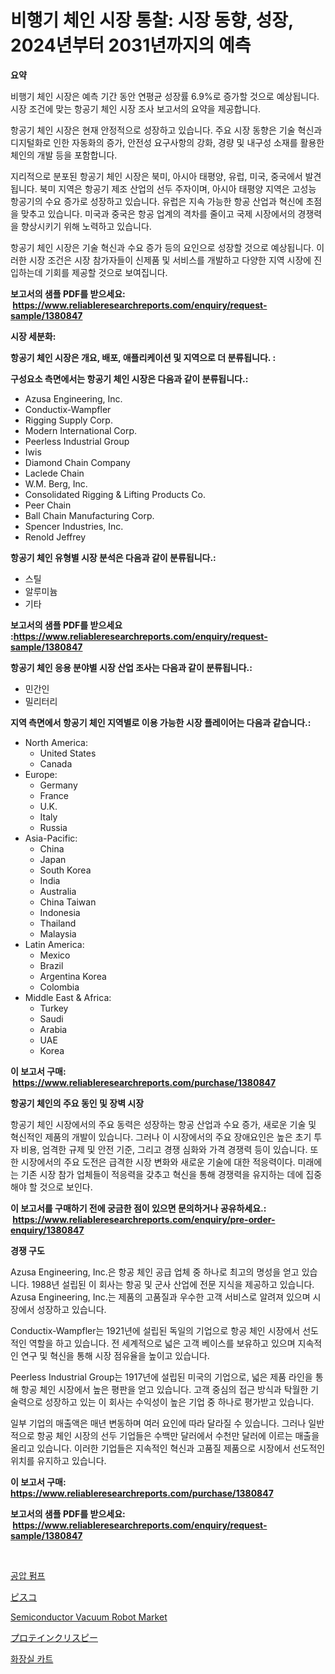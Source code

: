 <p><h1>비행기 체인 시장 통찰: 시장 동향, 성장, 2024년부터 2031년까지의 예측</h1></p><p><strong>요약</strong></p>
<p><p>비행기 체인 시장은 예측 기간 동안 연평균 성장률 6.9%로 증가할 것으로 예상됩니다. 시장 조건에 맞는 항공기 체인 시장 조사 보고서의 요약을 제공합니다.</p><p>항공기 체인 시장은 현재 안정적으로 성장하고 있습니다. 주요 시장 동향은 기술 혁신과 디지털화로 인한 자동화의 증가, 안전성 요구사항의 강화, 경량 및 내구성 소재를 활용한 체인의 개발 등을 포함합니다.</p><p>지리적으로 분포된 항공기 체인 시장은 북미, 아시아 태평양, 유럽, 미국, 중국에서 발견됩니다. 북미 지역은 항공기 제조 산업의 선두 주자이며, 아시아 태평양 지역은 고성능 항공기의 수요 증가로 성장하고 있습니다. 유럽은 지속 가능한 항공 산업과 혁신에 초점을 맞추고 있습니다. 미국과 중국은 항공 업계의 격차를 줄이고 국제 시장에서의 경쟁력을 향상시키기 위해 노력하고 있습니다.</p><p>항공기 체인 시장은 기술 혁신과 수요 증가 등의 요인으로 성장할 것으로 예상됩니다. 이러한 시장 조건은 시장 참가자들이 신제품 및 서비스를 개발하고 다양한 지역 시장에 진입하는데 기회를 제공할 것으로 보여집니다.</p></p>
<p><strong>보고서의 샘플 PDF를 받으세요: &nbsp;<a href="https://www.reliableresearchreports.com/enquiry/request-sample/1380847">https://www.reliableresearchreports.com/enquiry/request-sample/1380847</a></strong></p>
<p><strong>시장 세분화:</strong></p>
<p><strong> 항공기 체인 시장은 개요, 배포, 애플리케이션 및 지역으로 더 분류됩니다. :</strong></p>
<p><strong>구성요소 측면에서는 항공기 체인 시장은 다음과 같이 분류됩니다.:</strong></p>
<p><ul><li>Azusa Engineering, Inc.</li><li>Conductix-Wampfler</li><li>Rigging Supply Corp.</li><li>Modern International Corp.</li><li>Peerless Industrial Group</li><li>Iwis</li><li>Diamond Chain Company</li><li>Laclede Chain</li><li>W.M. Berg, Inc.</li><li>Consolidated Rigging & Lifting Products Co.</li><li>Peer Chain</li><li>Ball Chain Manufacturing Corp.</li><li>Spencer Industries, Inc.</li><li>Renold Jeffrey</li></ul></p>
<p><strong> 항공기 체인 유형별 시장 분석은 다음과 같이 분류됩니다.:</strong></p>
<p><ul><li>스틸</li><li>알루미늄</li><li>기타</li></ul></p>
<p><strong>보고서의 샘플 PDF를 받으세요 :<a href="https://www.reliableresearchreports.com/enquiry/request-sample/1380847">https://www.reliableresearchreports.com/enquiry/request-sample/1380847</a></strong></p>
<p><strong> 항공기 체인 응용 분야별 시장 산업 조사는 다음과 같이 분류됩니다.:</strong></p>
<p><ul><li>민간인</li><li>밀리터리</li></ul></p>
<p><strong>지역 측면에서 항공기 체인 지역별로 이용 가능한 시장 플레이어는 다음과 같습니다.:</strong></p>
<p><ul>
    <li>
        North America:
        <ul>
            <li>United States</li>
            <li>Canada</li>
        </ul>
    </li>
    <li>
        Europe:
        <ul>
            <li>Germany</li>
            <li>France</li>
            <li>U.K.</li>
            <li>Italy</li>
            <li>Russia</li>
        </ul>
    </li>
    <li>
        Asia-Pacific:
        <ul>
            <li>China</li>
            <li>Japan</li>
            <li>South Korea</li>
            <li>India</li>
            <li>Australia</li>
            <li>China Taiwan</li>
            <li>Indonesia</li>
            <li>Thailand</li>
            <li>Malaysia</li>
        </ul>
    </li>
    <li>
        Latin America:
        <ul>
            <li>Mexico</li>
            <li>Brazil</li>
            <li>Argentina Korea</li>
            <li>Colombia</li>
        </ul>
    </li>
    <li>
        Middle East & Africa:
        <ul>
            <li>Turkey</li>
            <li>Saudi</li>
            <li>Arabia</li>
            <li>UAE</li>
            <li>Korea</li>
        </ul>
    </li>
    </ul></p>
<p><strong>이 보고서 구매: &nbsp;<a href="https://www.reliableresearchreports.com/purchase/1380847">https://www.reliableresearchreports.com/purchase/1380847</a></strong></p>
<p><strong>항공기 체인의 주요 동인 및 장벽 시장</strong></p>
<p><p>항공기 체인 시장에서의 주요 동력은 성장하는 항공 산업과 수요 증가, 새로운 기술 및 혁신적인 제품의 개발이 있습니다. 그러나 이 시장에서의 주요 장애요인은 높은 초기 투자 비용, 엄격한 규제 및 안전 기준, 그리고 경쟁 심화와 가격 경쟁력 등이 있습니다. 또한 시장에서의 주요 도전은 급격한 시장 변화와 새로운 기술에 대한 적응력이다. 미래에는 기존 시장 참가 업체들이 적응력을 갖추고 혁신을 통해 경쟁력을 유지하는 데에 집중해야 할 것으로 보인다.</p></p>
<p><strong>이 보고서를 구매하기 전에 궁금한 점이 있으면 문의하거나 공유하세요.: &nbsp;<a href="https://www.reliableresearchreports.com/enquiry/pre-order-enquiry/1380847">https://www.reliableresearchreports.com/enquiry/pre-order-enquiry/1380847</a></strong></p>
<p><strong>경쟁 구도</strong></p>
<p><p>Azusa Engineering, Inc.은 항공 체인 공급 업체 중 하나로 최고의 명성을 얻고 있습니다. 1988년 설립된 이 회사는 항공 및 군사 산업에 전문 지식을 제공하고 있습니다. Azusa Engineering, Inc.는 제품의 고품질과 우수한 고객 서비스로 알려져 있으며 시장에서 성장하고 있습니다.</p><p>Conductix-Wampfler는 1921년에 설립된 독일의 기업으로 항공 체인 시장에서 선도적인 역할을 하고 있습니다. 전 세계적으로 넓은 고객 베이스를 보유하고 있으며 지속적인 연구 및 혁신을 통해 시장 점유율을 높이고 있습니다.</p><p>Peerless Industrial Group는 1917년에 설립된 미국의 기업으로, 넓은 제품 라인을 통해 항공 체인 시장에서 높은 평판을 얻고 있습니다. 고객 중심의 접근 방식과 탁월한 기술력으로 성장하고 있는 이 회사는 수익성이 높은 기업 중 하나로 평가받고 있습니다.</p><p>일부 기업의 매출액은 매년 변동하며 여러 요인에 따라 달라질 수 있습니다. 그러나 일반적으로 항공 체인 시장의 선두 기업들은 수백만 달러에서 수천만 달러에 이르는 매출을 올리고 있습니다. 이러한 기업들은 지속적인 혁신과 고품질 제품으로 시장에서 선도적인 위치를 유지하고 있습니다.</p></p>
<p><strong>이 보고서 구매: &nbsp; <a href="https://www.reliableresearchreports.com/purchase/1380847">https://www.reliableresearchreports.com/purchase/1380847</a></strong></p>
<p><strong>보고서의 샘플 PDF를 받으세요: &nbsp;<a href="https://www.reliableresearchreports.com/enquiry/request-sample/1380847">https://www.reliableresearchreports.com/enquiry/request-sample/1380847</a></strong><strong></strong></p>
<p>&nbsp;</p>
<p><p><a href="https://medium.com/@lucianmaluan2022/%ED%94%8C%EB%A0%88%EC%9A%B0%EB%A7%A4%ED%8B%B1-%ED%8E%8C%ED%94%84-%EC%8B%9C%EC%9E%A5-%EB%B6%84%EC%84%9D-%EA%B8%80%EB%A1%9C%EB%B2%8C-%EC%82%B0%EC%97%85-%EC%A0%84%EB%A7%9D-%EB%B0%8F-%EC%98%88%EC%B8%A1-2024%EB%85%84%EB%B6%80%ED%84%B0-2031%EB%85%84-467a0b7d9eee">공압 펌프</a></p><p><a href="https://github.com/zoetazuur/Market-Research-Report-List-1/blob/main/199199312985.md">ピスコ</a></p><p><a href="https://www.linkedin.com/pulse/semiconductor-vacuum-robot-market-size-share-amp-trends-analysis-crl8f?trackingId=rYHsIjla8NNcdZrP94HLfg%3D%3D">Semiconductor Vacuum Robot Market</a></p><p><a href="https://medium.com/@hazelnutt83/%E3%83%97%E3%83%AD%E3%83%86%E3%82%A4%E3%83%B3%E3%82%AF%E3%83%AA%E3%82%B9%E3%83%94%E3%83%BC%E3%82%BA%E5%B8%82%E5%A0%B4-2031%E5%B9%B4%E3%81%BE%E3%81%A7%E3%81%AE%E6%88%90%E5%8A%9F%E3%81%99%E3%82%8B%E3%83%93%E3%82%B8%E3%83%8D%E3%82%B9%E6%88%A6%E7%95%A5%E3%81%AE%E9%8D%B5-da5c1e09396b">プロテインクリスピー</a></p><p><a href="https://medium.com/@danykakilback/%ED%99%94%EC%9E%A5%EC%8B%A4-%EC%B9%B4%ED%8A%B8-%EC%8B%9C%EC%9E%A5-%EA%B7%9C%EB%AA%A8%EB%8A%94-%EA%B8%80%EB%A1%9C%EB%B2%8C-%EC%82%B0%EC%97%85%EC%97%90%EC%84%9C-%EA%B0%80%EC%9E%A5-%EC%A2%8B%EC%9D%80-%EB%A7%88%EC%BC%80%ED%8C%85-%EC%B1%84%EB%84%90%EC%9D%84-%EB%B3%B4%EC%97%AC%EC%A4%8D%EB%8B%88%EB%8B%A4-e16edcd2cea6">화장실 카트</a></p></p>